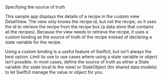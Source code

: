 Specifying the source of truth

This sample app displays the details of a recipe in the custom view DetailView. The view only knows the recipe id, 
but not the recipe, so it uses the id to retrieve the recipe from the recipe box (a data store that contains all the recipes).
Because the view needs to retrieve the recipe, it uses a custom binding as the source of truth of the recipe instead of declaring
a state variable for the recipe.

Using a custom binding is a useful feature of SwiftUI, but isn’t always the best option. Limit its use to use cases where using a
state variable or object isn’t possible. In most cases, define the source of truth as either a State variable (for state local to the view)
or StateObject (for shared data models) to let SwiftUI manage the value or object for you.
